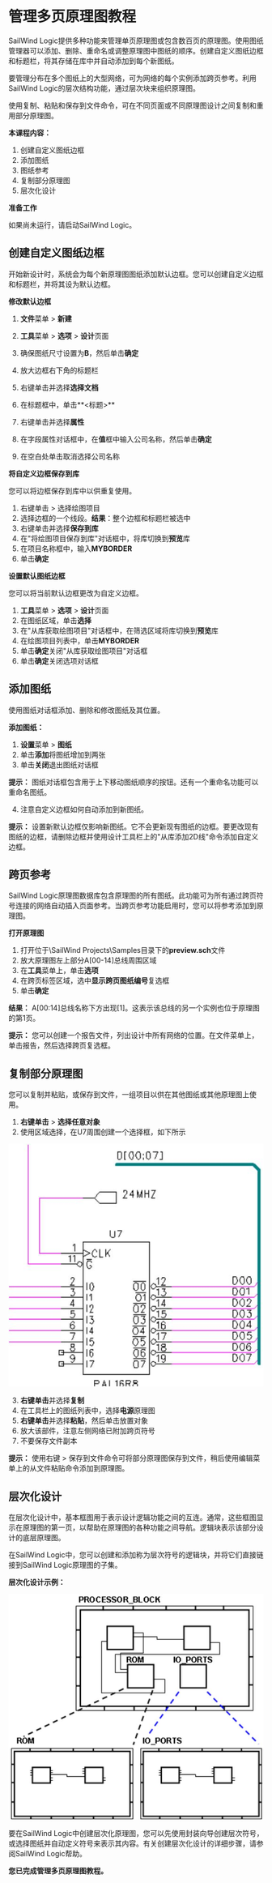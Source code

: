# 管理多页原理图教程
SailWind Logic提供多种功能来管理单页原理图或包含数百页的原理图。使用图纸管理器可以添加、删除、重命名或调整原理图中图纸的顺序。创建自定义图纸边框和标题栏，将其存储在库中并自动添加到每个新图纸。

要管理分布在多个图纸上的大型网络，可为网络的每个实例添加跨页参考。利用SailWind Logic的层次结构功能，通过层次块来组织原理图。

使用复制、粘贴和保存到文件命令，可在不同页面或不同原理图设计之间复制和重用部分原理图。

****本课程内容：****

1. 创建自定义图纸边框
2. 添加图纸
3. 图纸参考
4. 复制部分原理图
5. 层次化设计

****准备工作****

如果尚未运行，请启动SailWind Logic。

## 创建自定义图纸边框
开始新设计时，系统会为每个新原理图图纸添加默认边框。您可以创建自定义边框和标题栏，并将其设为默认边框。

****修改默认边框****

1. **文件**菜单 > **新建**
2. **工具**菜单 > **选项** > **设计**页面
3. 确保图纸尺寸设置为**B**，然后单击**确定**
4. 放大边框右下角的标题栏
5. 右键单击并选择**选择文档**
6. 在标题框中，单击**<标题>**
7. 右键单击并选择**属性**
8. 在字段属性对话框中，在**值**框中输入公司名称，然后单击**确定**

9. 在空白处单击取消选择公司名称

****将自定义边框保存到库****

您可以将边框保存到库中以供重复使用。

1. 右键单击 > 选择绘图项目
2. 选择边框的一个线段。**结果**：整个边框和标题栏被选中
3. 右键单击并选择**保存到库**
4. 在"将绘图项目保存到库"对话框中，将库切换到**预览**库
5. 在项目名称框中，输入**MYBORDER**
6. 单击**确定**

****设置默认图纸边框****

您可以将当前默认边框更改为自定义边框。

1. **工具**菜单 > **选项** > **设计**页面
2. 在图纸区域，单击**选择**
3. 在"从库获取绘图项目"对话框中，在筛选区域将库切换到**预览**库
4. 在绘图项目列表中，单击**MYBORDER**
5. 单击**确定**关闭"从库获取绘图项目"对话框
6. 单击**确定**关闭选项对话框

## 添加图纸
使用图纸对话框添加、删除和修改图纸及其位置。

****添加图纸：****

1. **设置**菜单 > **图纸**
2. 单击**添加**将图纸增加到两张
3. 单击**关闭**退出图纸对话框

**提示：** 图纸对话框包含用于上下移动图纸顺序的按钮。还有一个重命名功能可以重命名图纸。

4. 注意自定义边框如何自动添加到新图纸。

**提示：** 设置新默认边框仅影响新图纸。它不会更新现有图纸的边框。要更改现有图纸的边框，请删除边框并使用设计工具栏上的"从库添加2D线"命令添加自定义边框。

## 跨页参考
SailWind Logic原理图数据库包含原理图的所有图纸。此功能可为所有通过跨页符号连接的网络自动插入页面参考。当跨页参考功能启用时，您可以将参考添加到原理图。

****打开原理图****

1. 打开位于\SailWind Projects\Samples目录下的**preview.sch**文件
2. 放大原理图左上部分A[00-14]总线周围区域
3. 在**工具**菜单上，单击**选项**
4. 在跨页标签区域，选中**显示跨页图纸编号**复选框
5. 单击**确定**

**结果：** A[00:14]总线名称下方出现[1]。这表示该总线的另一个实例也位于原理图的第1页。

**提示：** 您可以创建一个报告文件，列出设计中所有网络的位置。在文件菜单上，单击报告，然后选择跨页复选框。

## 复制部分原理图
您可以复制并粘贴，或保存到文件，一组项目以供在其他图纸或其他原理图上使用。

1. **右键单击** > **选择任意对象**
2. 使用区域选择，在U7周围创建一个选择框，如下所示

![](/logic/tutorial/13/_page_2_Figure_14.jpeg)

3. **右键单击**并选择**复制**
4. 在工具栏上的图纸列表中，选择**电源**原理图
5. **右键单击**并选择**粘贴**，然后单击放置对象
6. 放大该部件，注意左侧网络已附加跨页符号
7. 不要保存文件副本

**提示：** 使用右键 > 保存到文件命令可将部分原理图保存到文件，稍后使用编辑菜单上的从文件粘贴命令添加到原理图。

## 层次化设计
在层次化设计中，基本框图用于表示设计逻辑功能之间的互连。通常，这些框图显示在原理图的第一页，以帮助在原理图的各种功能之间导航。逻辑块表示该部分设计的底层原理图。

在SailWind Logic中，您可以创建和添加称为层次符号的逻辑块，并将它们直接链接到SailWind Logic原理图的子集。

****层次化设计示例：****

![](/logic/tutorial/13/_page_3_Figure_5.jpeg)

要在SailWind Logic中创建层次化原理图，您可以先使用封装向导创建层次符号，或选择图纸并自动定义符号来表示其内容。有关创建层次化设计的详细步骤，请参阅SailWind Logic帮助。

**您已完成管理多页原理图教程。**